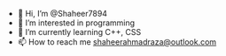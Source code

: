 - 👋 Hi, I’m @Shaheer7894
- 👀 I’m interested in programming
- 🌱 I’m currently learning C++, CSS
- 📫 How to reach me shaheerahmadraza@outlook.com

<!---
Shaheer7894/Shaheer7894 is a ✨ special ✨ repository because its `README.md` (this file) appears on your GitHub profile.
You can click the Preview link to take a look at your changes.
--->
